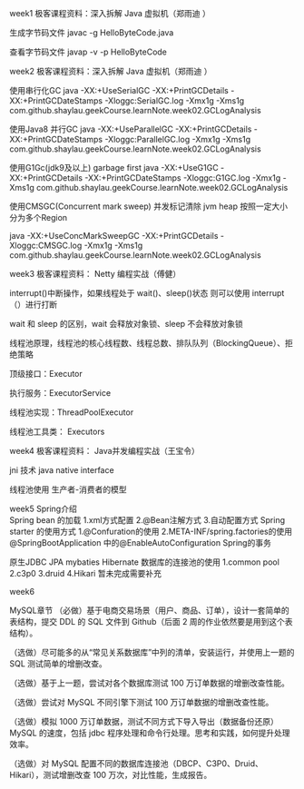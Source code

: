 week1
极客课程资料：深入拆解 Java 虚拟机（郑雨迪 ）

生成字节码文件
javac  -g HelloByteCode.java

查看字节码文件
javap -v -p HelloByteCode






week2
极客课程资料：深入拆解 Java 虚拟机（郑雨迪 ）

使用串行化GC
java -XX:+UseSerialGC -XX:+PrintGCDetails -XX:+PrintGCDateStamps -Xloggc:SerialGC.log -Xmx1g -Xms1g com.github.shaylau.geekCourse.learnNote.week02.GCLogAnalysis

使用Java8 并行GC
java -XX:+UseParallelGC -XX:+PrintGCDetails -XX:+PrintGCDateStamps -Xloggc:ParallelGC.log -Xmx1g -Xms1g com.github.shaylau.geekCourse.learnNote.week02.GCLogAnalysis

使用G1Gc(jdk9及以上)  garbage first 
java   -XX:+UseG1GC -XX:+PrintGCDetails -XX:+PrintGCDateStamps -Xloggc:G1GC.log -Xmx1g -Xms1g com.github.shaylau.geekCourse.learnNote.week02.GCLogAnalysis

使用CMSGC(Concurrent mark sweep) 并发标记清除 jvm heap 按照一定大小分为多个Region 

java -XX:+UseConcMarkSweepGC -XX:+PrintGCDetails -Xloggc:CMSGC.log -Xmx1g -Xms1g com.github.shaylau.geekCourse.learnNote.week02.GCLogAnalysis


week3
极客课程资料： Netty 编程实战（傅健）

interrupt()中断操作，如果线程处于 wait()、sleep()状态 则可以使用 interrupt（）进行打断

wait 和 sleep 的区别，wait 会释放对象锁、sleep 不会释放对象锁


线程池原理，线程池的核心线程数、线程总数、排队队列（BlockingQueue）、拒绝策略

顶级接口：Executor

执行服务：ExecutorService


线程池实现：ThreadPoolExecutor

线程池工具类： Executors




week4
极客课程资料： Java并发编程实战（王宝令）


jni 技术 java native interface

线程池使用 生产者-消费者的模型



week5 
Spring介绍  
Spring bean 的加载
1.xml方式配置
2.@Bean注解方式
3.自动配置方式
Spring starter 的使用方式
1.@Confuration的使用
2.META-INF/spring.factories的使用
@SpringBootApplication 中的@EnableAutoConfiguration
Spring的事务

原生JDBC
JPA
mybaties
Hibernate 
数据库的连接池的使用
1.common pool
2.c3p0
3.druid
4.Hikari   暂未完成需要补充

week6

MySQL章节
（必做）基于电商交易场景（用户、商品、订单），设计一套简单的表结构，提交 DDL 的 SQL 文件到 Github（后面 2 周的作业依然要是用到这个表结构）。

（选做）尽可能多的从“常见关系数据库”中列的清单，安装运行，并使用上一题的 SQL 测试简单的增删改查。

（选做）基于上一题，尝试对各个数据库测试 100 万订单数据的增删改查性能。

（选做）尝试对 MySQL 不同引擎下测试 100 万订单数据的增删改查性能。

（选做）模拟 1000 万订单数据，测试不同方式下导入导出（数据备份还原）MySQL 的速度，包括 jdbc 程序处理和命令行处理。思考和实践，如何提升处理效率。

（选做）对 MySQL 配置不同的数据库连接池（DBCP、C3P0、Druid、Hikari），测试增删改查 100 万次，对比性能，生成报告。

